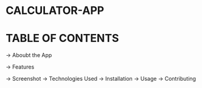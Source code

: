 # CALCULATOR-APP



# TABLE OF CONTENTS
-> Aboubt the App


-> Features


-> Screenshot
-> Technologies Used
-> Installation
-> Usage
-> Contributing
